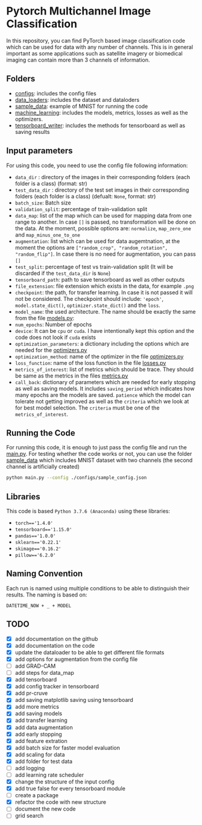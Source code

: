 # Pytorch Multichannel Image Classification

In this repository, you can find PyTorch based image classification code which can be used for data with any number of channels. This is in general important as some applications such as satellite imagery or biomedical imaging can contain more than 3 channels of information.

## Folders

* [configs](configs): includes the config files
* [data_loaders](data_loaders): includes the dataset and dataloders
* [sample_data](sample_data): example of MNIST for running the code
* [machine_learning](machine_learning): includes the models, metrics, losses as well as the optimizers.
* [tensorboard_writer](tensorboard_writer): includes the methods for tensorboard as well as saving results

## Input parameters

For using this code, you need to use the config file following information:
 
* `data_dir` : directory of the images in their corresponding folders (each folder is a class) (format: str)
* `test_data_dir` : directory of the test set images in their corresponding folders (each folder is a class) (defualt: `None`, format: str) 
* `batch_size`:  Batch size
* `validation_split`: percentage of train-validation split
* `data_map`: list of the map which can be used for mapping data from one range to another. In case `[]` is passed, no transformation will be done on the data. At the moment, possible options are: `normalize`, `map_zero_one` and `map_minus_one_to_one`
* `augmentation`: list which can be used for data augemtnation, at the moment the options are `["random_crop", "random_rotation", "random_flip"]`. In case there is no need for augmentation, you can pass `[]`
* `test_split`: percentage of test vs train-validation split (It will be discarded if the `test_data_dir` is `None`)
* `tensorboard_path`: path to save tensorboard as well as other outputs
* `file_extension`: file extension which exists in the data, for example `.png`
* `checkpoint`: the path, for transfer learning. In case it is not passed 
                            it will not be considered. The checkpoint should include: 
                `'epoch'`, `model.state_dict()`, `optimizer.state_dict()` and the `loss`.
* `model_name`: the used architecture. The name should be exactly the same from the 
                file [models.py](machine_learning/models.py):
* `num_epochs`: Number of epochs
* `device`: It can be `cpu` or `cuda`. I have intentionally kept this option and the
            code does not look if `cuda` exists
* `optimization_parameters`: a dictionary including the options which are needed for the [optimizers.py](machine_learning/optimizers.py)
* `optimization_method`: name of the optimizer in the file [optimizers.py](machine_learning/optimizers.py)
* `loss_function`: name of the loss function in the file [losses.py](machine_learning/losses.py)
* `metrics_of_interest`: list of metrics which should be trace. They should be same as the metrics in the files [metrics.py](machine_learning/metrics.py) 
* ``call_back``: dictionary of parameters which are needed for early stopping as well as saving models. It includes `saving_period` which indicates how many epochs are the models are saved. `patience` which the model can tolerate not getting improved as well as the `criteria` which we look at for best model selection. The `criteria` must be one of the `metrics_of_interest`. 


## Running the Code

For running this code, it is enough to just pass the config file and run the [main.py](main.py). For testing whether the code works or not, you can use the folder [sample_data](sample_data) which includes MNIST dataset with two channels (the second channel is artificially created)

```bash
python main.py --config ./configs/sample_config.json
```

## Libraries

This code is based `Python 3.7.6 (Anaconda)` using these libraries:

* `torch=='1.4.0'`
* `tensorboard=='1.15.0'`
* `pandas=='1.0.0'`
* `sklearn=='0.22.1'`
* `skimage=='0.16.2'`
* `pillow=='6.2.0'`

## Naming Convention

Each run is named using multiple conditions to be able to distinguish their results. The naming is based on:

```
DATETIME_NOW + _ + MODEL
```

## TODO

- [x] add documentation on the github
- [x] add documentation on the code
- [x] update the dataloader to be able to get different file formats
- [x] add options for augmentation from the config file
- [ ] add GRAD-CAM 
- [ ] add steps for data_map
- [x] add tensorboard 
- [x] add config tracker in tensorboard
- [x] add pr-cruve
- [x] add saving matplotlib saving using tensorboard
- [x] add more metrics 
- [x] add saving models
- [x] add transfer learning
- [x] add data augmentation
- [x] add early stopping
- [x] add feature extration
- [x] add batch size for faster model evaluation
- [x] add scaling for data
- [x] add folder for test data
- [ ] add logging
- [ ] add learning rate scheduler
- [x] change the structure of the input config
- [x] add true false for every tensorboard module
- [ ] create a package
- [x] refactor the code with new structure
- [ ] document the new code
- [ ] grid search